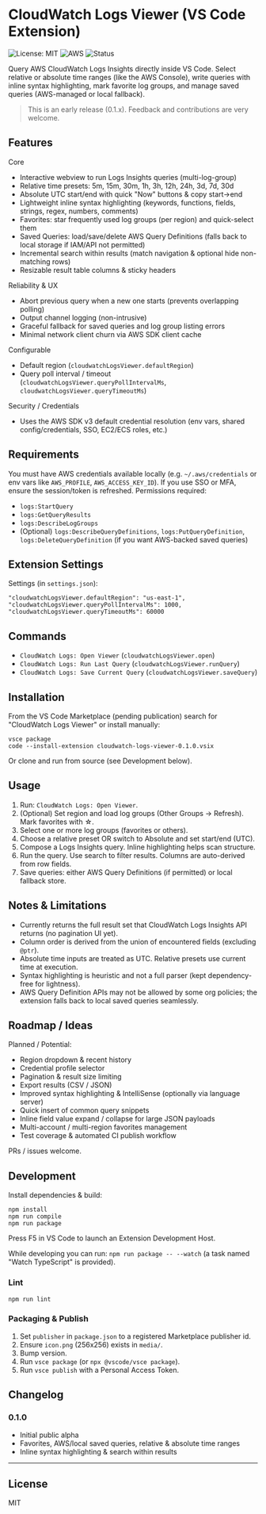 # CloudWatch Logs Viewer (VS Code Extension)

![License: MIT](https://img.shields.io/badge/License-MIT-green.svg) ![AWS](https://img.shields.io/badge/AWS-CloudWatch-orange) ![Status](https://img.shields.io/badge/status-alpha-blue)

Query AWS CloudWatch Logs Insights directly inside VS Code. Select relative or absolute time ranges (like the AWS Console), write queries with inline syntax highlighting, mark favorite log groups, and manage saved queries (AWS-managed or local fallback).

> This is an early release (0.1.x). Feedback and contributions are very welcome.

## Features

Core
* Interactive webview to run Logs Insights queries (multi-log-group)
* Relative time presets: 5m, 15m, 30m, 1h, 3h, 12h, 24h, 3d, 7d, 30d
* Absolute UTC start/end with quick "Now" buttons & copy start→end
* Lightweight inline syntax highlighting (keywords, functions, fields, strings, regex, numbers, comments)
* Favorites: star frequently used log groups (per region) and quick-select them
* Saved Queries: load/save/delete AWS Query Definitions (falls back to local storage if IAM/API not permitted)
* Incremental search within results (match navigation & optional hide non-matching rows)
* Resizable result table columns & sticky headers

Reliability & UX
* Abort previous query when a new one starts (prevents overlapping polling)
* Output channel logging (non-intrusive)
* Graceful fallback for saved queries and log group listing errors
* Minimal network client churn via AWS SDK client cache

Configurable
* Default region (`cloudwatchLogsViewer.defaultRegion`)
* Query poll interval / timeout (`cloudwatchLogsViewer.queryPollIntervalMs`, `cloudwatchLogsViewer.queryTimeoutMs`)

Security / Credentials
* Uses the AWS SDK v3 default credential resolution (env vars, shared config/credentials, SSO, EC2/ECS roles, etc.)

## Requirements

You must have AWS credentials available locally (e.g. `~/.aws/credentials` or env vars like `AWS_PROFILE`, `AWS_ACCESS_KEY_ID`). If you use SSO or MFA, ensure the session/token is refreshed. Permissions required:

* `logs:StartQuery`
* `logs:GetQueryResults`
* `logs:DescribeLogGroups`
* (Optional) `logs:DescribeQueryDefinitions`, `logs:PutQueryDefinition`, `logs:DeleteQueryDefinition` (if you want AWS-backed saved queries)

## Extension Settings

Settings (in `settings.json`):

```
"cloudwatchLogsViewer.defaultRegion": "us-east-1",
"cloudwatchLogsViewer.queryPollIntervalMs": 1000,
"cloudwatchLogsViewer.queryTimeoutMs": 60000
```

## Commands

- `CloudWatch Logs: Open Viewer` (`cloudwatchLogsViewer.open`)
- `CloudWatch Logs: Run Last Query` (`cloudwatchLogsViewer.runQuery`)
- `CloudWatch Logs: Save Current Query` (`cloudwatchLogsViewer.saveQuery`)

## Installation

From the VS Code Marketplace (pending publication) search for "CloudWatch Logs Viewer" or install manually:

```
vsce package
code --install-extension cloudwatch-logs-viewer-0.1.0.vsix
```

Or clone and run from source (see Development below).

## Usage

1. Run: `CloudWatch Logs: Open Viewer`.
2. (Optional) Set region and load log groups (Other Groups → Refresh). Mark favorites with ☆.
3. Select one or more log groups (favorites or others).
4. Choose a relative preset OR switch to Absolute and set start/end (UTC).
5. Compose a Logs Insights query. Inline highlighting helps scan structure.
6. Run the query. Use search to filter results. Columns are auto-derived from row fields.
7. Save queries: either AWS Query Definitions (if permitted) or local fallback store.

## Notes & Limitations

* Currently returns the full result set that CloudWatch Logs Insights API returns (no pagination UI yet).
* Column order is derived from the union of encountered fields (excluding `@ptr`).
* Absolute time inputs are treated as UTC. Relative presets use current time at execution.
* Syntax highlighting is heuristic and not a full parser (kept dependency-free for lightness).
* AWS Query Definition APIs may not be allowed by some org policies; the extension falls back to local saved queries seamlessly.

## Roadmap / Ideas

Planned / Potential:
* Region dropdown & recent history
* Credential profile selector
* Pagination & result size limiting
* Export results (CSV / JSON)
* Improved syntax highlighting & IntelliSense (optionally via language server)
* Quick insert of common query snippets
* Inline field value expand / collapse for large JSON payloads
* Multi-account / multi-region favorites management
* Test coverage & automated CI publish workflow

PRs / issues welcome.

## Development

Install dependencies & build:

```
npm install
npm run compile
npm run package
```

Press F5 in VS Code to launch an Extension Development Host.

While developing you can run: `npm run package -- --watch` (a task named "Watch TypeScript" is provided).

### Lint

```
npm run lint
```

### Packaging & Publish

1. Set `publisher` in `package.json` to a registered Marketplace publisher id.
2. Ensure `icon.png` (256x256) exists in `media/`.
3. Bump version.
4. Run `vsce package` (or `npx @vscode/vsce package`).
5. Run `vsce publish` with a Personal Access Token.

## Changelog

### 0.1.0
* Initial public alpha
* Favorites, AWS/local saved queries, relative & absolute time ranges
* Inline syntax highlighting & search within results

---

## License

MIT
